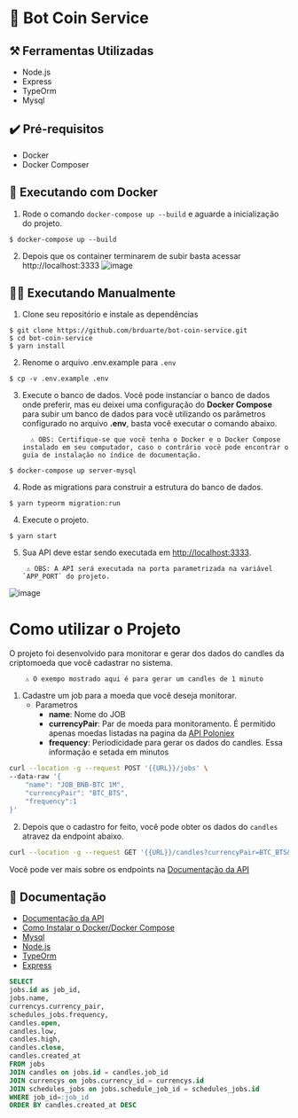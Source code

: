 # 🤖 Bot Coin Service 

## ⚒️ Ferramentas Utilizadas 
  - Node.js
  - Express
  - TypeOrm 
  - Mysql

## ✔️ Pré-requisitos 
  - Docker 
  - Docker Composer 

## 🐳  Executando com Docker

1. Rode o comando `docker-compose up --build` e aguarde a inicialização do projeto.
```
$ docker-compose up --build
```
2. Depois que os container terminarem de subir basta acessar http://localhost:3333
![image](https://user-images.githubusercontent.com/29002558/118587645-5a5b7f80-b773-11eb-8d93-42a41e4c7546.png)


## 👨‍💻 Executando Manualmente

1. Clone seu repositório e instale as dependências  

```console
$ git clone https://github.com/brduarte/bot-coin-service.git 
$ cd bot-coin-service
$ yarn install
```

2. Renome o arquivo .env.example para `.env`
```console
$ cp -v .env.example .env
```

3. Execute o banco de dados. Você pode instanciar o banco de dados onde preferir, mas eu deixei uma configuração do **Docker Compose** para subir um banco de dados para você utilizando os parâmetros configurado no arquivo **.env**, basta você executar o comando abaixo.
         
         ⚠️ OBS: Certifique-se que você tenha o Docker e o Docker Compose instalado em seu computador, caso o contrário você pode encontrar o guia de instalação no índice de documentação.

```console
$ docker-compose up server-mysql
```

4. Rode as migrations para construir a estrutura do banco de dados.
```console
$ yarn typeorm migration:run
```

4. Execute o projeto.
```console
$ yarn start 
```

5. Sua API deve estar sendo executada em [http://localhost:3333](http://localhost:3333/).

        ⚠️ OBS: A API será executada na porta parametrizada na variável `APP_PORT` do projeto. 

![image](https://user-images.githubusercontent.com/29002558/118587645-5a5b7f80-b773-11eb-8d93-42a41e4c7546.png)

# Como utilizar o Projeto
O projeto foi desenvolvido para monitorar e gerar dos dados do candles da criptomoeda que você cadastrar no sistema.
       
        ⚠️ O exempo mostrado aqui é para gerar um candles de 1 minuto

1. Cadastre um job para a moeda que você deseja monitorar. 
   - Parametros
        - **name**: Nome do JOB
        - **currencyPair**: Par de moeda para monitoramento. É permitido apenas moedas listadas na pagina da [API Poloniex](https://docs.poloniex.com/#currency-pair-ids)
        - **frequency**: Periodicidade para gerar os dados do candles. Essa informação e setada em minutos

```sh
curl --location -g --request POST '{{URL}}/jobs' \
--data-raw '{
    "name": "JOB_BNB-BTC 1M",
    "currencyPair": "BTC_BTS",
    "frequency":1
}'
```

2. Depois que o cadastro for feito, você pode obter os dados do `candles` atravez da endpoint abaixo.
```sh
curl --location -g --request GET '{{URL}}/candles?currencyPair=BTC_BTS&frequency=1'
```
Você pode ver mais sobre os endpoints na  [Documentação da API](https://documenter.getpostman.com/view/5528641/TzRYbPov)

## 📝 Documentação 
- [Documentação da API](https://documenter.getpostman.com/view/5528641/TzRYbPov)
- [Como Instalar o Docker/Docker Compose](https://docs.docker.com/engine/install/)
- [Mysql](https://www.mysql.com/)
- [Node.js](https://nodejs.org/en/docs/)
- [TypeOrm](https://typeorm.io/)
- [Express](https://expressjs.com/pt-br/)

```sql
SELECT
jobs.id as job_id,
jobs.name,
currencys.currency_pair,
schedules_jobs.frequency,
candles.open,
candles.low,
candles.high,
candles.close,
candles.created_at
FROM jobs
JOIN candles on jobs.id = candles.job_id
JOIN currencys on jobs.currency_id = currencys.id
JOIN schedules_jobs on jobs.schedule_job_id = schedules_jobs.id
WHERE job_id=:job_id
ORDER BY candles.created_at DESC
```
